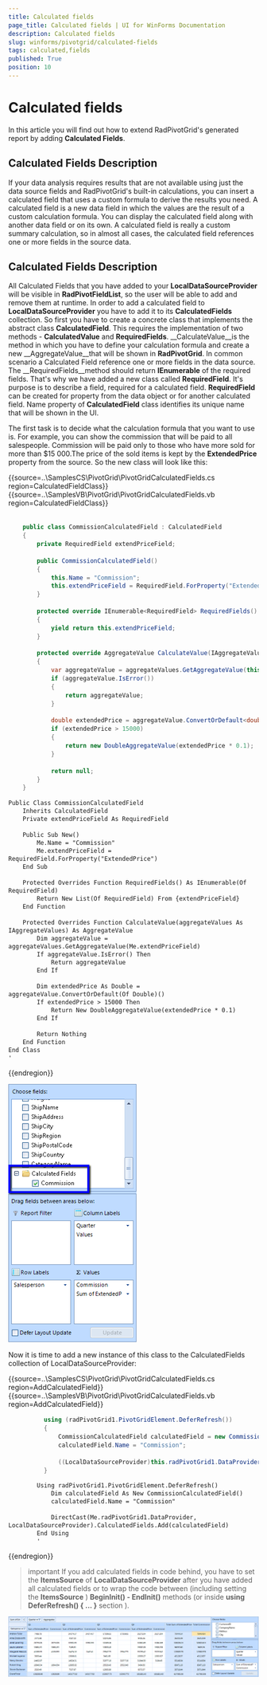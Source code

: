 ```yaml
---
title: Calculated fields
page_title: Calculated fields | UI for WinForms Documentation
description: Calculated fields
slug: winforms/pivotgrid/calculated-fields
tags: calculated,fields
published: True
position: 10
---
```


# Calculated fields



In this article you will find out how to extend RadPivotGrid's generated report by adding __Calculated Fields__.
      

## Calculated Fields Description

If your data analysis requires results that are not available using just the data source fields and RadPivotGrid's built-in calculations, you can insert a calculated field that uses a custom formula to derive the results you need. A calculated field is a new data field in which the values are the result of a custom calculation formula. You can display the calculated field along with another data field or on its own. A calculated field is really a custom summary calculation, so in almost all cases, the calculated field references one or more fields in the source data.

## Calculated Fields Description

All Calculated Fields that you have added to your __LocalDataSourceProvider__ will be visible in __RadPivotFieldList__, so the user will be able to add and remove them at runtime. In order to add a calculated field to __LocalDataSourceProvider__ you have to add it to its __CalculatedFields__ collection. So first you have to create a concrete class that implements the abstract class __CalculatedField__. This requires the implementation of two methods - __CalculatedValue__ and __RequiredFields__. __CalculateValue__is the method in which you have to define your calculation formula and create a new __AggregateValue__that will be shown in __RadPivotGrid__. In common scenario a Calculated Field reference one or more fields in the data source. The __RequiredFields__method should return __IEnumerable__ of the required fields. That's why we have added a new class called __RequiredField__. It's purpose is to describe a field, required for a calculated field. __RequiredField__ can be created for property from the data object or for another calculated field. Name property of __CalculatedField__ class identifies its unique name that will be shown in the UI.

The first task is to decide what the calculation formula that you want to use is. For example, you can show the commission that will be paid to all salespeople. Commission will be paid only to those who have more sold for more than $15 000.The price of the sold items is kept by the __ExtendedPrice__ property from the source. So the new class will look like this:

{{source=..\SamplesCS\PivotGrid\PivotGridCalculatedFields.cs region=CalculatedFieldClass}} 
{{source=..\SamplesVB\PivotGrid\PivotGridCalculatedFields.vb region=CalculatedFieldClass}} 

````C#

    public class CommissionCalculatedField : CalculatedField
    {
        private RequiredField extendPriceField;

        public CommissionCalculatedField()
        {
            this.Name = "Commission";
            this.extendPriceField = RequiredField.ForProperty("ExtendedPrice");
        }

        protected override IEnumerable<RequiredField> RequiredFields()
        {
            yield return this.extendPriceField;
        }

        protected override AggregateValue CalculateValue(IAggregateValues aggregateValues)
        {
            var aggregateValue = aggregateValues.GetAggregateValue(this.extendPriceField);
            if (aggregateValue.IsError())
            {
                return aggregateValue;
            }

            double extendedPrice = aggregateValue.ConvertOrDefault<double>();
            if (extendedPrice > 15000)
            {
                return new DoubleAggregateValue(extendedPrice * 0.1);
            }

            return null;
        }
    }
````
````VB.NET
Public Class CommissionCalculatedField
    Inherits CalculatedField
    Private extendPriceField As RequiredField

    Public Sub New()
        Me.Name = "Commission"
        Me.extendPriceField = RequiredField.ForProperty("ExtendedPrice")
    End Sub

    Protected Overrides Function RequiredFields() As IEnumerable(Of RequiredField)
        Return New List(Of RequiredField) From {extendPriceField}
    End Function

    Protected Overrides Function CalculateValue(aggregateValues As IAggregateValues) As AggregateValue
        Dim aggregateValue = aggregateValues.GetAggregateValue(Me.extendPriceField)
        If aggregateValue.IsError() Then
            Return aggregateValue
        End If

        Dim extendedPrice As Double = aggregateValue.ConvertOrDefault(Of Double)()
        If extendedPrice > 15000 Then
            Return New DoubleAggregateValue(extendedPrice * 0.1)
        End If

        Return Nothing
    End Function
End Class
'
````

{{endregion}} 


![pivotgrid-calculated-fields 001](images/pivotgrid-calculated-fields001.png)

Now it is time to add a new instance of this class to the CalculatedFields collection of LocalDataSourceProvider:

{{source=..\SamplesCS\PivotGrid\PivotGridCalculatedFields.cs region=AddCalculatedField}} 
{{source=..\SamplesVB\PivotGrid\PivotGridCalculatedFields.vb region=AddCalculatedField}} 

````C#
          using (radPivotGrid1.PivotGridElement.DeferRefresh())
          {
              CommissionCalculatedField calculatedField = new CommissionCalculatedField();
              calculatedField.Name = "Commission";

              ((LocalDataSourceProvider)this.radPivotGrid1.DataProvider).CalculatedFields.Add(calculatedField);
          }
````
````VB.NET
        Using radPivotGrid1.PivotGridElement.DeferRefresh()
            Dim calculatedField As New CommissionCalculatedField()
            calculatedField.Name = "Commission"

            DirectCast(Me.radPivotGrid1.DataProvider, LocalDataSourceProvider).CalculatedFields.Add(calculatedField)
        End Using
        '
````

{{endregion}}

>important If you add calculated fields in code behind, you have to set the __ItemsSource__ of __LocalDataSourceProvider__ after  you have added all calculated fields or to wrap the code between (including setting the __ItemsSource__ ) __BeginInit() - EndInit()__ methods (or inside __using DeferRefresh() { ... }__ section ).
>

![pivotgrid-calculated-fields 002](images/pivotgrid-calculated-fields002.png)